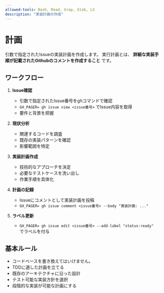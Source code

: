 ```yaml
---
allowed-tools: Bash, Read, Grep, Glob, LS
description: "実装計画の作成"
---
```


# 計画

引数で指定されたIssueの実装計画を作成します。
実行計画とは、 **詳細な実装手順が記載されたGithubのコメントを作成すること** です。

## ワークフロー

1. **Issue確認**
   - 引数で指定されたIssue番号をghコマンドで確認
   - `GH_PAGER= gh issue view <issue番号>` でIssue内容を取得
   - 要件と背景を把握

2. **現状分析**
   - 関連するコードを調査
   - 既存の実装パターンを確認
   - 影響範囲を特定

3. **実装計画作成**
   - 技術的なアプローチを決定
   - 必要なテストケースを洗い出し
   - 作業手順を具体化

4. **計画の記録**
   - Issueにコメントとして実装計画を投稿
   - `GH_PAGER= gh issue comment <issue番号> --body "実装計画: ..."`

5. **ラベル更新**
   - `GH_PAGER= gh issue edit <issue番号> --add-label "status:ready"` でラベルを付与

## 基本ルール

- コードベースを書き換えてはいけません。
- TDDに適した計画を立てる
- 既存のアーキテクチャに沿った設計
- テスト可能な実装方針を選択
- 段階的な実装が可能な計画にする

